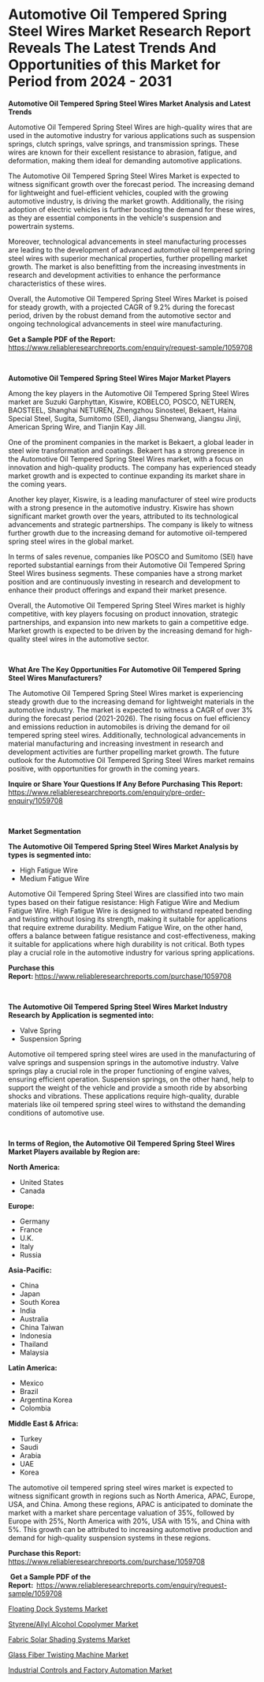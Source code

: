 <p><h1>Automotive Oil Tempered Spring Steel Wires Market Research Report Reveals The Latest Trends And Opportunities of this Market for Period from 2024 - 2031</h1></p><p><strong>Automotive Oil Tempered Spring Steel Wires Market Analysis and Latest Trends</strong></p>
<p><p>Automotive Oil Tempered Spring Steel Wires are high-quality wires that are used in the automotive industry for various applications such as suspension springs, clutch springs, valve springs, and transmission springs. These wires are known for their excellent resistance to abrasion, fatigue, and deformation, making them ideal for demanding automotive applications.</p><p>The Automotive Oil Tempered Spring Steel Wires Market is expected to witness significant growth over the forecast period. The increasing demand for lightweight and fuel-efficient vehicles, coupled with the growing automotive industry, is driving the market growth. Additionally, the rising adoption of electric vehicles is further boosting the demand for these wires, as they are essential components in the vehicle's suspension and powertrain systems.</p><p>Moreover, technological advancements in steel manufacturing processes are leading to the development of advanced automotive oil tempered spring steel wires with superior mechanical properties, further propelling market growth. The market is also benefitting from the increasing investments in research and development activities to enhance the performance characteristics of these wires.</p><p>Overall, the Automotive Oil Tempered Spring Steel Wires Market is poised for steady growth, with a projected CAGR of 9.2% during the forecast period, driven by the robust demand from the automotive sector and ongoing technological advancements in steel wire manufacturing.</p></p>
<p><strong>Get a Sample PDF of the Report:&nbsp;</strong> <a href="https://www.reliableresearchreports.com/enquiry/request-sample/1059708">https://www.reliableresearchreports.com/enquiry/request-sample/1059708</a></p>
<p>&nbsp;</p>
<p><strong>Automotive Oil Tempered Spring Steel Wires Major Market Players</strong></p>
<p><p>Among the key players in the Automotive Oil Tempered Spring Steel Wires market are Suzuki Garphyttan, Kiswire, KOBELCO, POSCO, NETUREN, BAOSTEEL, Shanghai NETUREN, Zhengzhou Sinosteel, Bekaert, Haina Special Steel, Sugita, Sumitomo (SEI), Jiangsu Shenwang, Jiangsu Jinji, American Spring Wire, and Tianjin Kay Jill. </p><p>One of the prominent companies in the market is Bekaert, a global leader in steel wire transformation and coatings. Bekaert has a strong presence in the Automotive Oil Tempered Spring Steel Wires market, with a focus on innovation and high-quality products. The company has experienced steady market growth and is expected to continue expanding its market share in the coming years.</p><p>Another key player, Kiswire, is a leading manufacturer of steel wire products with a strong presence in the automotive industry. Kiswire has shown significant market growth over the years, attributed to its technological advancements and strategic partnerships. The company is likely to witness further growth due to the increasing demand for automotive oil-tempered spring steel wires in the global market.</p><p>In terms of sales revenue, companies like POSCO and Sumitomo (SEI) have reported substantial earnings from their Automotive Oil Tempered Spring Steel Wires business segments. These companies have a strong market position and are continuously investing in research and development to enhance their product offerings and expand their market presence.</p><p>Overall, the Automotive Oil Tempered Spring Steel Wires market is highly competitive, with key players focusing on product innovation, strategic partnerships, and expansion into new markets to gain a competitive edge. Market growth is expected to be driven by the increasing demand for high-quality steel wires in the automotive sector.</p></p>
<p>&nbsp;</p>
<p><strong>What Are The Key Opportunities For Automotive Oil Tempered Spring Steel Wires Manufacturers?</strong></p>
<p><p>The Automotive Oil Tempered Spring Steel Wires market is experiencing steady growth due to the increasing demand for lightweight materials in the automotive industry. The market is expected to witness a CAGR of over 3% during the forecast period (2021-2026). The rising focus on fuel efficiency and emissions reduction in automobiles is driving the demand for oil tempered spring steel wires. Additionally, technological advancements in material manufacturing and increasing investment in research and development activities are further propelling market growth. The future outlook for the Automotive Oil Tempered Spring Steel Wires market remains positive, with opportunities for growth in the coming years.</p></p>
<p><strong>Inquire or Share Your Questions If Any Before Purchasing This Report:</strong> <a href="https://www.reliableresearchreports.com/enquiry/pre-order-enquiry/1059708">https://www.reliableresearchreports.com/enquiry/pre-order-enquiry/1059708</a></p>
<p>&nbsp;</p>
<p><strong>Market Segmentation</strong></p>
<p><strong>The Automotive Oil Tempered Spring Steel Wires Market Analysis by types is segmented into:</strong></p>
<p><ul><li>High Fatigue Wire</li><li>Medium Fatigue Wire</li></ul></p>
<p><p>Automotive Oil Tempered Spring Steel Wires are classified into two main types based on their fatigue resistance: High Fatigue Wire and Medium Fatigue Wire. High Fatigue Wire is designed to withstand repeated bending and twisting without losing its strength, making it suitable for applications that require extreme durability. Medium Fatigue Wire, on the other hand, offers a balance between fatigue resistance and cost-effectiveness, making it suitable for applications where high durability is not critical. Both types play a crucial role in the automotive industry for various spring applications.</p></p>
<p><strong>Purchase this Report:&nbsp;</strong><a href="https://www.reliableresearchreports.com/purchase/1059708">https://www.reliableresearchreports.com/purchase/1059708</a></p>
<p>&nbsp;</p>
<p><strong>The Automotive Oil Tempered Spring Steel Wires Market Industry Research by Application is segmented into:</strong></p>
<p><ul><li>Valve Spring</li><li>Suspension Spring</li></ul></p>
<p><p>Automotive oil tempered spring steel wires are used in the manufacturing of valve springs and suspension springs in the automotive industry. Valve springs play a crucial role in the proper functioning of engine valves, ensuring efficient operation. Suspension springs, on the other hand, help to support the weight of the vehicle and provide a smooth ride by absorbing shocks and vibrations. These applications require high-quality, durable materials like oil tempered spring steel wires to withstand the demanding conditions of automotive use.</p></p>
<p>&nbsp;</p>
<p><strong>In terms of Region, the Automotive Oil Tempered Spring Steel Wires Market Players available by Region are:</strong></p>
<p>
    <p> <strong> North America: </strong>
        <ul>
            <li>United States</li>
            <li>Canada</li>
        </ul>
        </p> 
    <p> <strong> Europe: </strong>
        <ul>
            <li>Germany</li>
            <li>France</li>
            <li>U.K.</li>
            <li>Italy</li>
            <li>Russia</li>
        </ul>
        </p> 
    <p> <strong> Asia-Pacific: </strong>
        <ul>
            <li>China</li>
            <li>Japan</li>
            <li>South Korea</li>
            <li>India</li>
            <li>Australia</li>
            <li>China Taiwan</li>
            <li>Indonesia</li>
            <li>Thailand</li>
            <li>Malaysia</li>
        </ul>
        </p> 
    <p> <strong> Latin America: </strong>
        <ul>
            <li>Mexico</li>
            <li>Brazil</li>
            <li>Argentina Korea</li>
            <li>Colombia</li>
        </ul>
        </p> 
    <p> <strong> Middle East & Africa: </strong>
        <ul>
            <li>Turkey</li>
            <li>Saudi</li>
            <li>Arabia</li>
            <li>UAE</li>
            <li>Korea</li>
        </ul>
    </p>
    </p>
<p><p>The automotive oil tempered spring steel wires market is expected to witness significant growth in regions such as North America, APAC, Europe, USA, and China. Among these regions, APAC is anticipated to dominate the market with a market share percentage valuation of 35%, followed by Europe with 25%, North America with 20%, USA with 15%, and China with 5%. This growth can be attributed to increasing automotive production and demand for high-quality suspension systems in these regions.</p></p>
<p><strong>Purchase this Report: </strong><a href="https://www.reliableresearchreports.com/purchase/1059708">https://www.reliableresearchreports.com/purchase/1059708</a></p>
<p>&nbsp;<strong>Get a Sample PDF of the Report:&nbsp;&nbsp;</strong><a href="https://www.reliableresearchreports.com/enquiry/request-sample/1059708">https://www.reliableresearchreports.com/enquiry/request-sample/1059708</a></p>
<p><strong></strong></p>
<p><p><a href="https://medium.com/@erickasauer/decoding-floating-dock-systems-market-metrics-market-share-trends-and-growth-patterns-1dec6da7b5f2">Floating Dock Systems Market</a></p><p><a href="https://github.com/changoleonlaverguenzanoexiste/Market-Research-Report-List-1/blob/main/styreneallyl-alcohol-copolymer-market.md">Styrene/Allyl Alcohol Copolymer Market</a></p><p><a href="https://medium.com/@erickasauer/fabric-solar-shading-systems-market-the-key-to-successful-business-strategy-forecast-till-2031-70bfcf7ba0dc">Fabric Solar Shading Systems Market</a></p><p><a href="https://medium.com/@beauhagenes2023/glass-fiber-twisting-machine-market-share-evolution-and-market-growth-trends-2024-2031-673e446216ef">Glass Fiber Twisting Machine Market</a></p><p><a href="https://medium.com/@beauhagenes2023/industrial-controls-and-factory-automation-market-furnishes-information-on-market-share-market-cad918b4c3c0">Industrial Controls and Factory Automation Market</a></p></p>